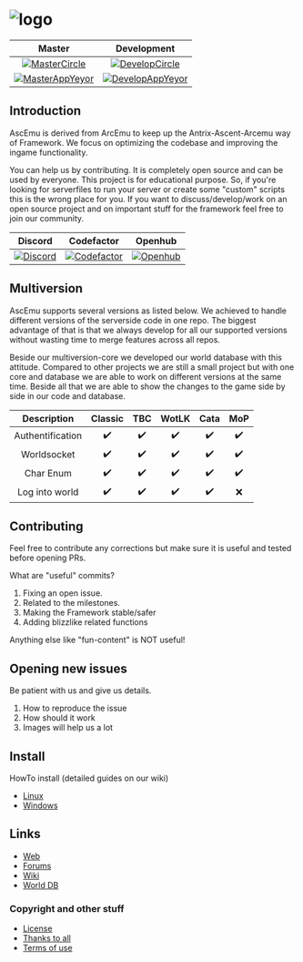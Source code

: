 ﻿# ![logo](http://ascemu.org/images/logo.png)

Master                                                         | Development
:------------------------------------------------------------: | :----------------------------------------------------------------:
[![MasterCircle][MasterCircleBadge]][MasterCircleUrl]          | [![DevelopCircle][DevelopCircleBadge]][DevelopCircleUrl]         |
[![MasterAppYeyor][MasterAppYeyorBadge]][MasterAppYeyorUrl]    | [![DevelopAppYeyor][DevelopAppYeyorBadge]][DevelopAppYeyorUrl]   |

## Introduction
AscEmu is derived from ArcEmu to keep up the Antrix-Ascent-Arcemu way of Framework.
We focus on optimizing the codebase and improving the ingame functionality.

You can help us by contributing. It is completely open source and can be used by everyone.
This project is for educational purpose. So, if you're looking for serverfiles to run your server or create some "custom" scripts  this is the wrong place for you. If you want to discuss/develop/work on an open source project and on important stuff for the framework feel free to join our community.

Discord                                | Codefactor                                      | Openhub
:------------------------------------: | :---------------------------------------------: | :--------------------------------------:
[![Discord][DiscordBadge]][DiscordUrl] | [![Codefactor][CodefactorBadge]][CodefactorUrl] | [![Openhub][OpenhubBadge]][OpenhubUrl] |

## Multiversion
AscEmu supports several versions as listed below. We achieved to handle different versions of the serverside code in one repo. The biggest advantage of that is that we always develop for all our supported versions without wasting time to merge features across all repos.

Beside our multiversion-core we developed our world database with this attitude. Compared to other projects we are still a small project but with one core and database we are able to work on different versions at the same time. Beside all that we are able to show the changes to the game side by side in our code and database.

Description      | Classic            | TBC                | WotLK              | Cata               | MoP
:--------------: | :----------------: | :----------------: | :----------------: | :----------------: | :------------:
Authentification | :heavy_check_mark: | :heavy_check_mark: | :heavy_check_mark: | :heavy_check_mark: | :heavy_check_mark:
Worldsocket      | :heavy_check_mark: | :heavy_check_mark: | :heavy_check_mark: | :heavy_check_mark: | :heavy_check_mark:
Char Enum        | :heavy_check_mark: | :heavy_check_mark: | :heavy_check_mark: | :heavy_check_mark: | :heavy_check_mark:
Log into world   | :heavy_check_mark: | :heavy_check_mark: | :heavy_check_mark: | :heavy_check_mark: | :x:

## Contributing
Feel free to contribute any corrections but make sure it is useful and tested before opening PRs.

What are "useful" commits?
 1. Fixing an open issue.
 2. Related to the milestones.
 3. Making the Framework stable/safer
 4. Adding blizzlike related functions 

Anything else like "fun-content" is NOT useful!

## Opening new issues
Be patient with us and give us details.
 1. How to reproduce the issue
 2. How should it work
 3. Images will help us a lot

## Install
HowTo install (detailed guides on our wiki)
* [Linux](https://ascemu.github.io/Wiki/docs/installation/linux/)
* [Windows](https://ascemu.github.io/Wiki/docs/installation/windows/)

## Links
* [Web](http://www.ascemu.org)
* [Forums](http://www.board.ascemu.org)
* [Wiki](https://ascemu.github.io/Wiki/)
* [World DB](https://github.com/AscEmu/OneDB)

### Copyright and other stuff
* [License](LICENSE.md)
* [Thanks to all](THANKS.md)
* [Terms of use](TERMS_OF_USE_AGREEMENT.md)

<!-- Undercover:start:status -->
[MasterCircleBadge]: https://circleci.com/gh/AscEmu/AscEmu/tree/master.svg?style=shield
[DevelopCircleBadge]: https://circleci.com/gh/AscEmu/AscEmu/tree/develop.svg?style=shield
[MasterAppYeyorBadge]: https://ci.appveyor.com/api/projects/status/h70t5a5rd56y8ute/branch/master?svg=true
[DevelopAppYeyorBadge]: https://ci.appveyor.com/api/projects/status/h70t5a5rd56y8ute/branch/develop?svg=true

[MasterCircleUrl]: https://app.circleci.com/pipelines/github/AscEmu/AscEmu?branch=master
[DevelopCircleUrl]: https://app.circleci.com/pipelines/github/AscEmu/AscEmu?branch=develop
[MasterAppYeyorUrl]: https://ci.appveyor.com/project/Zyres/ascemu
[DevelopAppYeyorUrl]: https://ci.appveyor.com/project/Zyres/ascemu
<!-- Undercover:end:status -->

<!-- Undercover:start:community -->
[DiscordBadge]: https://user-images.githubusercontent.com/1216225/168970774-1c2c4b77-64e5-489d-a2ae-0a02e3983479.svg
[CodefactorBadge]: https://www.codefactor.io/repository/github/ascemu/ascemu/badge
[OpenhubBadge]: https://www.openhub.net/p/AscEmu/widgets/project_thin_badge.gif

[DiscordUrl]: https://discord.com/invite/CBdgrh7
[CodefactorUrl]: https://www.codefactor.io/repository/github/ascemu/ascemu
[OpenhubUrl]: https://www.openhub.net/p/AscEmu
<!-- Undercover:end:community -->
